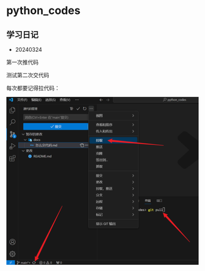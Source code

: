# python_codes

## 学习日记

- 20240324

第一次推代码

测试第二次交代码

每次都要记得拉代码：

![image-20240324172324537](./README.assets/image-20240324172324537.png)
